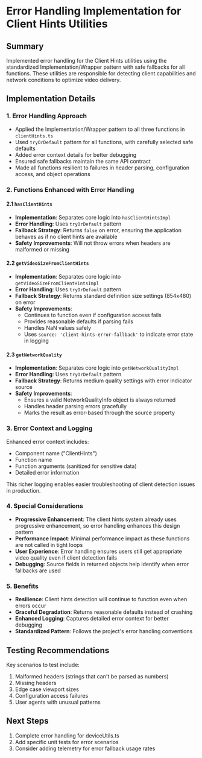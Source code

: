 # Error Handling Implementation for Client Hints Utilities

## Summary

Implemented error handling for the Client Hints utilities using the standardized Implementation/Wrapper pattern with safe fallbacks for all functions. These utilities are responsible for detecting client capabilities and network conditions to optimize video delivery.

## Implementation Details

### 1. Error Handling Approach

- Applied the Implementation/Wrapper pattern to all three functions in `clientHints.ts`
- Used `tryOrDefault` pattern for all functions, with carefully selected safe defaults
- Added error context details for better debugging
- Ensured safe fallbacks maintain the same API contract
- Made all functions resilient to failures in header parsing, configuration access, and object operations

### 2. Functions Enhanced with Error Handling

#### 2.1 `hasClientHints`

- **Implementation**: Separates core logic into `hasClientHintsImpl`
- **Error Handling**: Uses `tryOrDefault` pattern
- **Fallback Strategy**: Returns `false` on error, ensuring the application behaves as if no client hints are available
- **Safety Improvements**: Will not throw errors when headers are malformed or missing

#### 2.2 `getVideoSizeFromClientHints`

- **Implementation**: Separates core logic into `getVideoSizeFromClientHintsImpl`
- **Error Handling**: Uses `tryOrDefault` pattern
- **Fallback Strategy**: Returns standard definition size settings (854x480) on error
- **Safety Improvements**: 
  - Continues to function even if configuration access fails
  - Provides reasonable defaults if parsing fails
  - Handles NaN values safely
  - Uses `source: 'client-hints-error-fallback'` to indicate error state in logging

#### 2.3 `getNetworkQuality`

- **Implementation**: Separates core logic into `getNetworkQualityImpl`
- **Error Handling**: Uses `tryOrDefault` pattern
- **Fallback Strategy**: Returns medium quality settings with error indicator source
- **Safety Improvements**: 
  - Ensures a valid NetworkQualityInfo object is always returned
  - Handles header parsing errors gracefully
  - Marks the result as error-based through the source property

### 3. Error Context and Logging

Enhanced error context includes:
- Component name ("ClientHints")
- Function name
- Function arguments (sanitized for sensitive data)
- Detailed error information

This richer logging enables easier troubleshooting of client detection issues in production.

### 4. Special Considerations

- **Progressive Enhancement**: The client hints system already uses progressive enhancement, so error handling enhances this design pattern
- **Performance Impact**: Minimal performance impact as these functions are not called in tight loops
- **User Experience**: Error handling ensures users still get appropriate video quality even if client detection fails
- **Debugging**: Source fields in returned objects help identify when error fallbacks are used

### 5. Benefits

- **Resilience**: Client hints detection will continue to function even when errors occur
- **Graceful Degradation**: Returns reasonable defaults instead of crashing
- **Enhanced Logging**: Captures detailed error context for better debugging
- **Standardized Pattern**: Follows the project's error handling conventions

## Testing Recommendations

Key scenarios to test include:
1. Malformed headers (strings that can't be parsed as numbers)
2. Missing headers
3. Edge case viewport sizes
4. Configuration access failures
5. User agents with unusual patterns

## Next Steps

1. Complete error handling for deviceUtils.ts 
2. Add specific unit tests for error scenarios
3. Consider adding telemetry for error fallback usage rates